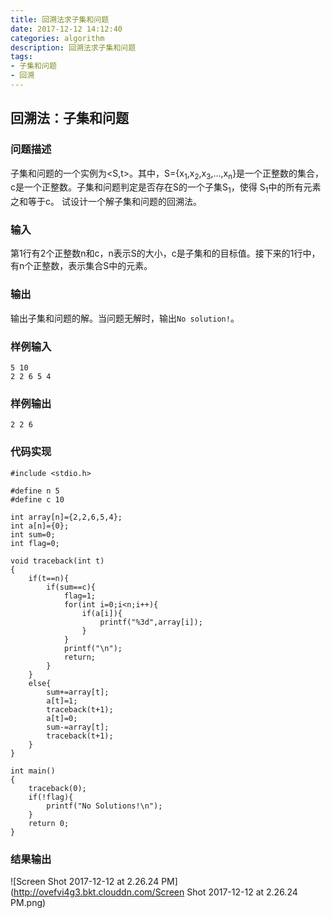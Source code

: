 ```yaml
---
title: 回溯法求子集和问题
date: 2017-12-12 14:12:40
categories: algorithm
description: 回溯法求子集和问题
tags:
- 子集和问题
- 回溯
---
```


## 回溯法：子集和问题

### 问题描述
子集和问题的一个实例为<S,t>。其中，S={x<sub>1</sub>,x<sub>2</sub>,x<sub>3</sub>,&hellip;,x<sub>n</sub>}是一个正整数的集合，c是一个正整数。子集和问题判定是否存在S的一个子集S<sub>1</sub>，使得 S<sub>1</sub>中的所有元素之和等于c。
试设计一个解子集和问题的回溯法。

### 输入 
第1行有2个正整数n和c，n表示S的大小，c是子集和的目标值。接下来的1行中，有n个正整数，表示集合S中的元素。

### 输出
输出子集和问题的解。当问题无解时，输出`No solution!`。

### 样例输入
```
5 10
2 2 6 5 4
```

### 样例输出
```
2 2 6
```

### 代码实现
```
#include <stdio.h>

#define n 5
#define c 10

int array[n]={2,2,6,5,4};
int a[n]={0};
int sum=0;
int flag=0;

void traceback(int t)
{
    if(t==n){
        if(sum==c){
            flag=1;
            for(int i=0;i<n;i++){
                if(a[i]){
                    printf("%3d",array[i]);
                }
            }
            printf("\n");
            return;
        }
    }
    else{
        sum+=array[t];
        a[t]=1;
        traceback(t+1);
        a[t]=0;
        sum-=array[t];
        traceback(t+1);
    }
}

int main()
{
    traceback(0);
    if(!flag){
        printf("No Solutions!\n");
    }
    return 0;
}

```

### 结果输出
![Screen Shot 2017-12-12 at 2.26.24 PM](http://ovefvi4g3.bkt.clouddn.com/Screen Shot 2017-12-12 at 2.26.24 PM.png)



